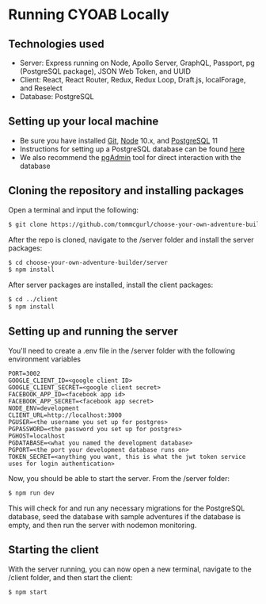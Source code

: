 # Running CYOAB Locally

## Technologies used

- Server: Express running on Node, Apollo Server, GraphQL, Passport, pg (PostgreSQL package), JSON Web Token, and UUID
- Client: React, React Router, Redux, Redux Loop, Draft.js, localForage, and Reselect
- Database: PostgreSQL

## Setting up your local machine

- Be sure you have installed [Git](https://git-scm.com/downloads), [Node](https://nodejs.org/en/) 10.x, and [PostgreSQL](https://www.postgresql.org/download/) 11
- Instructions for setting up a PostgreSQL database can be found [here](https://www.postgresql.org/docs/11/tutorial-install.html)
- We also recommend the [pgAdmin](https://www.pgadmin.org/download/) tool for direct interaction with the database

## Cloning the repository and installing packages

Open a terminal and input the following:

```bash
$ git clone https://github.com/tommcgurl/choose-your-own-adventure-builder.git
```

After the repo is cloned, navigate to the /server folder and install the server packages:

```bash
$ cd choose-your-own-adventure-builder/server
$ npm install
```

After server packages are installed, install the client packages:

```bash
$ cd ../client
$ npm install
```

## Setting up and running the server

You'll need to create a .env file in the /server folder with the following environment variables

```
PORT=3002
GOOGLE_CLIENT_ID=<google client ID>
GOOGLE_CLIENT_SECRET=<google client secret>
FACEBOOK_APP_ID=<facebook app id>
FACEBOOK_APP_SECRET=<facebook app secret>
NODE_ENV=development
CLIENT_URL=http://localhost:3000
PGUSER=<the username you set up for postgres>
PGPASSWORD=<the password you set up for postgres>
PGHOST=localhost
PGDATABASE=<what you named the development database>
PGPORT=<the port your development database runs on>
TOKEN_SECRET=<anything you want, this is what the jwt token service uses for login authentication>
```

Now, you should be able to start the server. From the /server folder:

```bash
$ npm run dev
```

This will check for and run any necessary migrations for the PostgreSQL database, seed the database with sample adventures if the database is empty, and then run the server with nodemon monitoring.

## Starting the client

With the server running, you can now open a new terminal, navigate to the /client folder, and then start the client:

```bash
$ npm start
```

